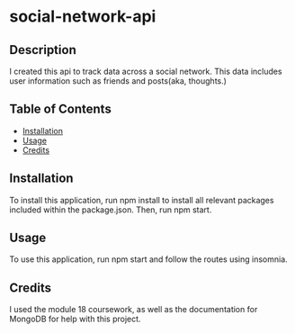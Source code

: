 # social-network-api

## Description

I created this api to track data across a social network. This data includes user information such as friends and posts(aka, thoughts.)

## Table of Contents

- [Installation](#installation)
- [Usage](#usage)
- [Credits](#credits)

## Installation

To install this application, run npm install to install all relevant packages included within the package.json. Then, run npm start.

## Usage

To use this application, run npm start and follow the routes using insomnia.

## Credits

I used the module 18 coursework, as well as the documentation for MongoDB for help with this project.

